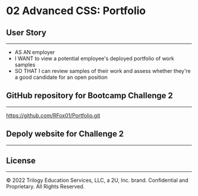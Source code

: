# 02 Advanced CSS: Portfolio

## User Story
---
* AS AN employer
* I WANT to view a potential employee's deployed portfolio of work samples
* SO THAT I can review samples of their work and assess whether they're a good candidate for an open position


## GitHub repository for Bootcamp Challenge 2
---
https://github.com/RFox01/Portfolio.git

## Depoly website for Challenge 2
---


## License
---
© 2022 Trilogy Education Services, LLC, a 2U, Inc. brand. Confidential and Proprietary. All Rights Reserved.
